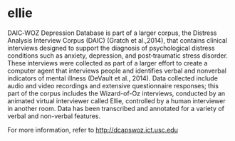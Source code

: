 # ellie

DAIC‑WOZ Depression Database is part of a larger corpus, the Distress Analysis Interview Corpus (DAIC) (Gratch et al.,2014), that contains clinical interviews designed to support the diagnosis of psychological distress conditions such as anxiety, depression, and post­‐traumatic stress disorder. These interviews were collected as part of a larger effort to create a computer agent that interviews people and identifies verbal and nonverbal indicators of mental illness (DeVault et al., 2014). Data collected include audio and video recordings and extensive questionnaire responses; this part of the corpus includes the Wizard-­of-­Oz interviews, conducted by an animated virtual interviewer called Ellie, controlled by a human interviewer in another room. Data has been transcribed and annotated for a variety of verbal and non-­verbal features.

For more information, refer to http://dcapswoz.ict.usc.edu
